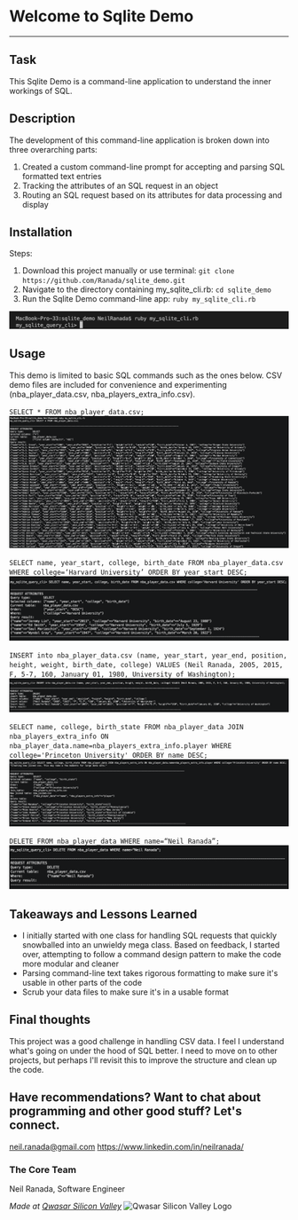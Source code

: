 # Welcome to Sqlite Demo
***

## Task
This Sqlite Demo is a command-line application to understand the inner workings of SQL.

## Description
The development of this command-line application is broken down into three overarching parts:
1. Created a custom command-line prompt for accepting and parsing SQL formatted text entries
2. Tracking the attributes of an SQL request in an object
3. Routing an SQL request based on its attributes for data processing and display

## Installation
Steps:
1. Download this project manually or use terminal: `git clone https://github.com/Ranada/sqlite_demo.git`
2. Navigate to the directory containing my_sqlite_cli.rb: `cd sqlite_demo`
3. Run the Sqlite Demo command-line app: `ruby my_sqlite_cli.rb`
<img src="./docs/images/sqlite-demo-1.png" >

## Usage
This demo is limited to basic SQL commands such as the ones below. CSV demo files are included for convenience and experimenting (nba_player_data.csv, nba_players_extra_info.csv).

`SELECT * FROM nba_player_data.csv;`
<img src="./docs/images/sqlite-demo-2.png" >

`SELECT name, year_start, college, birth_date FROM nba_player_data.csv WHERE college=‘Harvard University’ ORDER BY year_start DESC;`
<img src="./docs/images/sqlite-demo-5.png" >

`INSERT into nba_player_data.csv (name, year_start, year_end, position, height, weight, birth_date, college) VALUES (Neil Ranada, 2005, 2015, F, 5-7, 160, January 01, 1980, University of Washington);`
<img src="./docs/images/sqlite-demo-6.png" >

`SELECT name, college, birth_state FROM nba_player_data JOIN nba_players_extra_info ON nba_player_data.name=nba_players_extra_info.player WHERE college='Princeton University' ORDER BY name DESC;`
<img src="./docs/images/sqlite-demo-8.png" >

`DELETE FROM nba_player_data WHERE name=“Neil Ranada”;`
<img src="./docs/images/sqlite-demo-9.png" >

## Takeaways and Lessons Learned
- I initially started with one class for handling SQL requests that quickly snowballed into an unwieldy mega class. Based on feedback, I started over, attempting to follow a command design pattern to make the code more modular and cleaner
- Parsing command-line text takes rigorous formatting to make sure it's usable in other parts of the code
- Scrub your data files to make sure it's in a usable format

## Final thoughts
This project was a good challenge in handling CSV data. I feel I understand what's going on under the hood of SQL better. I need to move on to other projects, but perhaps I'll revisit this to improve the structure and clean up the code.

## Have recommendations? Want to chat about programming and other good stuff? Let's connect.
neil.ranada@gmail.com
https://www.linkedin.com/in/neilranada/

### The Core Team
Neil Ranada, Software Engineer

<span><i>Made at <a href='https://qwasar.io'>Qwasar Silicon Valley</a></i></span>
<span><img alt='Qwasar Silicon Valley Logo' src='https://storage.googleapis.com/qwasar-public/qwasar-logo_50x50.png' width='20px'></span>
